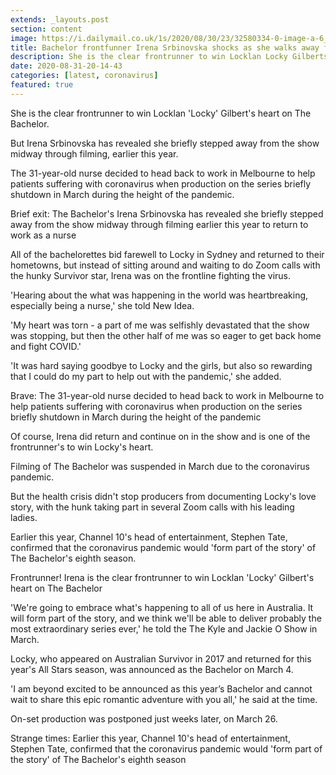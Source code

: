 ```yaml
---
extends: _layouts.post
section: content
image: https://i.dailymail.co.uk/1s/2020/08/30/23/32580334-0-image-a-6_1598828031052.jpg 
title: Bachelor frontfunner Irena Srbinovska shocks as she walks away from the show 
description: She is the clear frontrunner to win Locklan Locky Gilberts heart on The Bachelor. 
date: 2020-08-31-20-14-43 
categories: [latest, coronavirus] 
featured: true 
--- 
```

She is the clear frontrunner to win Locklan 'Locky' Gilbert's heart on The Bachelor.

But Irena Srbinovska has revealed she briefly stepped away from the show midway through filming, earlier this year. 

The 31-year-old nurse decided to head back to work in Melbourne to help patients suffering with coronavirus when production on the series briefly shutdown in March during the height of the pandemic.

Brief exit: The Bachelor's Irena Srbinovska has revealed she briefly stepped away from the show midway through filming earlier this year to return to work as a nurse 

All of the bachelorettes bid farewell to Locky in Sydney and returned to their hometowns, but instead of sitting around and waiting to do Zoom calls with the hunky Survivor star, Irena was on the frontline fighting the virus.

'Hearing about the what was happening in the world was heartbreaking, especially being a nurse,' she told New Idea. 

'My heart was torn - a part of me was selfishly devastated that the show was stopping, but then the other half of me was so eager to get back home and fight COVID.'

'It was hard saying goodbye to Locky and the girls, but also so rewarding that I could do my part to help out with the pandemic,' she added.

Brave: The 31-year-old nurse decided to head back to work in Melbourne to help patients suffering with coronavirus when production on the series briefly shutdown in March during the height of the pandemic

Of course, Irena did return and continue on in the show and is one of the frontrunner's to win Locky's heart.  

Filming of The Bachelor was suspended in March due to the coronavirus pandemic.

But the health crisis didn't stop producers from documenting Locky's love story, with the hunk taking part in several Zoom calls with his leading ladies.  

Earlier this year, Channel 10's head of entertainment, Stephen Tate, confirmed that the coronavirus pandemic would 'form part of the story' of The Bachelor's eighth season.

Frontrunner! Irena is the clear frontrunner to win Locklan 'Locky' Gilbert's heart on The Bachelor 

'We're going to embrace what's happening to all of us here in Australia. It will form part of the story, and we think we'll be able to deliver probably the most extraordinary series ever,' he told the The Kyle and Jackie O Show in March.

Locky, who appeared on Australian Survivor in 2017 and returned for this year's All Stars season, was announced as the Bachelor on March 4.

'I am beyond excited to be announced as this year’s Bachelor and cannot wait to share this epic romantic adventure with you all,' he said at the time.

On-set production was postponed just weeks later, on March 26.

Strange times: Earlier this year, Channel 10's head of entertainment, Stephen Tate, confirmed that the coronavirus pandemic would 'form part of the story' of The Bachelor's eighth season 

